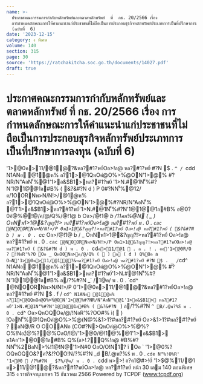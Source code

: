 ```yaml
---
name: >-
  ประกาศคณะกรรมการกำกับหลักทรัพย์และตลาดหลักทรัพย์  ที่  กธ. 20/2566 เรื่อง 
  การกำหนดลักษณะการให้คำแนะนำแก่ประชาชนที่ไม่ถือเป็นการประกอบธุรกิจหลักทรัพย์ประเภทการเป็นที่ปรึกษาการลงทุน 
  (ฉบับที่  6)
date: '2023-12-15'
category: ง พิเศษ
volume: 140
section: 315
page: 30
source: 'https://ratchakitcha.soc.go.th/documents/14027.pdf'
draft: true
---
```


# ประกาศคณะกรรมการกำกับหลักทรัพย์และตลาดหลักทรัพย์  ที่  กธ. 20/2566 เรื่อง  การกำหนดลักษณะการให้คำแนะนำแก่ประชาชนที่ไม่ถือเป็นการประกอบธุรกิจหลักทรัพย์ประเภทการเป็นที่ปรึกษาการลงทุน  (ฉบับที่  6)

'1>@0ค>11/@1ํ@?&หล?#1?พ0์Oล>!ล@ หล?#1?พ0์ #?N $ . `^ / `cdd N1ANอ @1ํ@ห% ล?1>@1QหOคํ@O%>%ํ@ON'1>@% #?NR/N"AอN'็%@1'1>อ&$B1>หล?#1?พ0์ '1>N.#@1N'็%#?N'1@1@@1ล#B% ( &?&#?N d ) P 0#?NN'็%@12/ค/1OORNพ>N/N!>/@1ํ@ห% ล?1>@1QหOคํ@O%>%ํ@ON'1>@%#?NR/N"AอN'็% @1'1>อ&$B1>หล?#1?พ0์'1>N.#@1N'็%#?N'1@1@@1ล#B% อ@0?0อํ@%@!@/ค/@/Q%/@!1@ b Oล>/@!1@ _b /11คห%@N ( _ ) OหNพ1>1@&?ญญ?!> หล?#1?พ0์Oล>!ล@ หล?#1?พ0์ พ . 0 . `cac @NOORNพ>N/N!>/P 0พ1>1@&?ญญ?!>หล?#1?พ0์ Oล>!ล@ หล?#1?พ0์ ( &?&#?N b ) พ . 0 . `cc_ Oล>/@!1@ b / _ OหNพ1>1@&?ญญ?!>หล?#1?พ0์ Oล>!ล@ หล?#1?พ0์ พ . 0 . `cac @NOORNพ>N/N!>/P 0พ1>1@&?ญญ?!>หล?#1?พ0์Oล>!ล@ หล?#1?พ0์ ( &?&#?N d ) พ . 0 . `cd` ค>11/@1  . ล . ! . ออ'1>@0R/O ? !NอR'%?O Oอ _ QหO0Nล>ค/@/Q% (  ) อ ( d ) Q%Oอ a OหN'1>@0ค>11/@1ํ@?&หล?#1?พ0์ Oล>!ล@ หล?#1?พ0์ #?N $ . _ / `cd^ N1ANอ @1ํ@ห% ล?1>@1QหOคํ@O%>%ํ@ON'1>@% #?NR/N"AอN'็%@1'1>อ&$B1>หล?#1?พ0์'1>N.#@1N'็%#?N'1@1@@1ล#B% ล/?%#?N _` /1@ค/ พ . 0 . `cd^ @NOORNพ>N/N!>/P 0'1>@0ค>11/@1ํ@?&หล?#1?พ0์Oล>!ล@ หล?#1?พ0์ #?N $ . f / `cd^ N1ANอ @1ํ@ห% ล?1>@1QหOคํ@O%>%ํ@ON'1>@%#?NR/N"AอN'็%@1'1>อ&$B1> หล?#1?พ0์'1>N.#@1N'็%#?N'1@1@@1ล#B% ( &?&#?N ` ) ล/?%#?N `^ B/.@พ?%$์ พ . 0 . `cd^ Oล>QหOQOค/@/!NอR'%?OO#% ì(  ) !OอN'็%@1QหOคํ@O%>%ํ@(N@%&1>1?#หล?#1?พ0์ Oล>&1>1?#หล?#1?พ0์ ? ลN@/R O OOANอ (CO#?N>QหOคํ@O%>%ํ@%?O%!Nอ2ํ@%?@%OลO/!@/'1>@0/@!1@%@1'1>อ&$B1> ห1Aอ'1>@0@1ล#B% Q%(ล>!.?์Q%!ล@ #B%#?NN'็%2BลN>%!1@!N@'1>N#0 OลO/O!N1? î Oอ ` '1>@0%?OQหOQO&?ค?&!?OO!N/?%#?N _d B/.@พ?%$์ พ . 0 . `cde N'็%!O%R' '1>@0  /?%#?N _ $?%/@ค/ พ . 0 . `cdd พ>>! อ?ค1@#>!0์ '1>$@%11/@1 ค>11/@1ํ@?&หล?#1?พ0์Oล>!ล@ หล?#1?พ0์ หน้า 30 เลม 140 ตอนพิเศษ 315 ง ราชกิจจานุเบกษา 15 ธันวาคม 2566 Powered by TCPDF (www.tcpdf.org)

